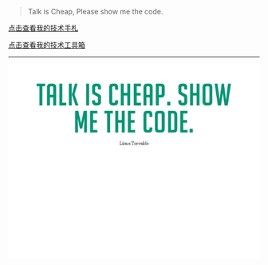 > Talk is Cheap, Please show me the code.

[点击查看我的技术手札](https://github.com/huihuidaxia/show_me_the_code/issues)

[点击查看我的技术工具箱](https://github.com/huihuidaxia/show_me_the_code/wiki)

--------------------------
![Linus](talk_is_cheap.jpg)
